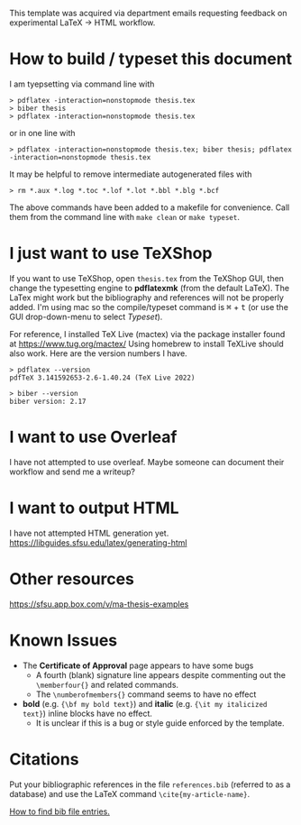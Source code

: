 This template was acquired via department emails requesting feedback on experimental LaTeX -> HTML workflow.

# How to build / typeset this document
I am tyepsetting via command line with
```
> pdflatex -interaction=nonstopmode thesis.tex
> biber thesis
> pdflatex -interaction=nonstopmode thesis.tex
```
or in one line with
```
> pdflatex -interaction=nonstopmode thesis.tex; biber thesis; pdflatex -interaction=nonstopmode thesis.tex
```
It may be helpful to remove intermediate autogenerated files with
```
> rm *.aux *.log *.toc *.lof *.lot *.bbl *.blg *.bcf
```
The above commands have been added to a makefile for convenience. Call them from the command line with
`make clean` or `make typeset`.

# I just want to use TeXShop
If you want to use TeXShop,
open `thesis.tex` from the TeXShop GUI, then change the typesetting engine to **pdflatexmk**
(from the default LaTeX).
The LaTex might work but the bibliography and references will not be properly added.
I'm using mac so the compile/typeset command is <kbd>&#8984;</kbd> + <kbd>t</kbd>
(or use the GUI drop-down-menu to select *Typeset*).

For reference, I installed TeX Live (mactex) via the package installer found at https://www.tug.org/mactex/
Using homebrew to install TeXLive should also work. Here are the version numbers I have.
```
> pdflatex --version
pdfTeX 3.141592653-2.6-1.40.24 (TeX Live 2022)

> biber --version
biber version: 2.17
```

# I want to use Overleaf
I have not attempted to use overleaf. Maybe someone can document their workflow and send me a writeup?

# I want to output HTML
I have not attempted HTML generation yet.
https://libguides.sfsu.edu/latex/generating-html

# Other resources
https://sfsu.app.box.com/v/ma-thesis-examples

# Known Issues
- The **Certificate of Approval** page appears to have some bugs
  - A fourth (blank) signature line appears despite commenting out the `\memberfour{}` and related commands.
  - The `\numberofmembers{}` command seems to have no effect
- **bold** (e.g. `{\bf my bold text}`) and **italic** (e.g. `{\it my italicized text}`) inline blocks have no effect.
  - It is unclear if this is a bug or style guide enforced by the template.

# Citations
Put your bibliographic references in the file `references.bib` (referred to as a database)
and use the LaTeX command `\cite{my-article-name}`.

[How to find bib file entries.](https://texblog.org/2014/04/22/using-google-scholar-to-download-bibtex-citations/#:~:text=To%20download%20BibTeX%20citation%20go,and%20paste%20the%20BibTeX%20citation)
